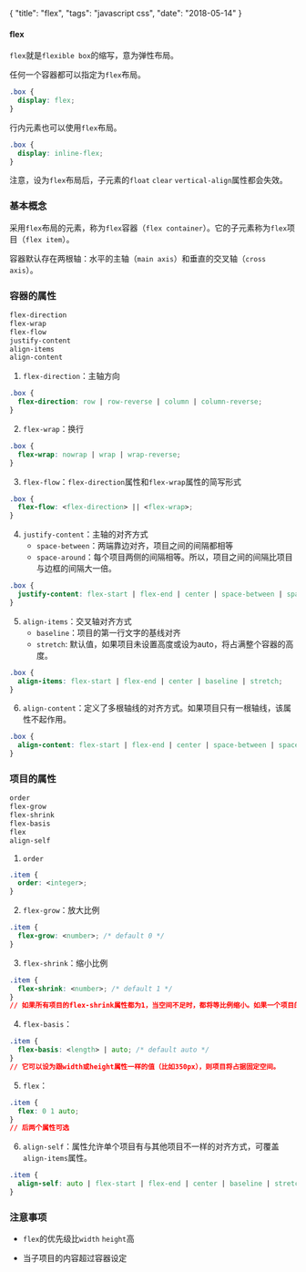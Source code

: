 {
  "title": "flex",
  "tags": "javascript css",
  "date": "2018-05-14"
}

#### flex

`flex`就是`flexible box`的缩写，意为弹性布局。

任何一个容器都可以指定为`flex`布局。

```css
.box {
  display: flex;
}
```

行内元素也可以使用`flex`布局。

```css
.box {
  display: inline-flex;
}
```

注意，设为`flex`布局后，子元素的`float` `clear` `vertical-align`属性都会失效。

<!-- lph -->

### 基本概念

采用`flex`布局的元素，称为`flex`容器（`flex container`）。它的子元素称为`flex`项目（`flex item`）。

容器默认存在两根轴：水平的主轴（`main axis`）和垂直的交叉轴（`cross axis`）。

### 容器的属性

```css
flex-direction
flex-wrap
flex-flow
justify-content
align-items
align-content
```

1. `flex-direction`：主轴方向

```css
.box {
  flex-direction: row | row-reverse | column | column-reverse;
}
```

2. `flex-wrap`：换行

```css
.box {
  flex-wrap: nowrap | wrap | wrap-reverse;
}
```

3. `flex-flow`：`flex-direction`属性和`flex-wrap`属性的简写形式

```css
.box {
  flex-flow: <flex-direction> || <flex-wrap>;
}
```

4. `justify-content`：主轴的对齐方式
   * `space-between`：两端靠边对齐，项目之间的间隔都相等
   * `space-around`：每个项目两侧的间隔相等。所以，项目之间的间隔比项目与边框的间隔大一倍。

```css
.box {
  justify-content: flex-start | flex-end | center | space-between | space-around;
}
```


5. `align-items`：交叉轴对齐方式
   * `baseline`：项目的第一行文字的基线对齐
   * `stretch`: 默认值，如果项目未设置高度或设为auto，将占满整个容器的高度。

```css
.box {
  align-items: flex-start | flex-end | center | baseline | stretch;
}
```

6. `align-content`：定义了多根轴线的对齐方式。如果项目只有一根轴线，该属性不起作用。

```css
.box {
  align-content: flex-start | flex-end | center | space-between | space-around | stretch;
}
```

### 项目的属性

```css
order
flex-grow
flex-shrink
flex-basis
flex
align-self
```

1. `order`

```css
.item {
  order: <integer>;
}
```

2. `flex-grow`：放大比例

```css
.item {
  flex-grow: <number>; /* default 0 */
}
```

3. `flex-shrink`：缩小比例

```css
.item {
  flex-shrink: <number>; /* default 1 */
}
// 如果所有项目的flex-shrink属性都为1，当空间不足时，都将等比例缩小。如果一个项目的flex-shrink属性为0，其他项目都为1，则空间不足时，前者不缩小。
```

4. `flex-basis`：

```css
.item {
  flex-basis: <length> | auto; /* default auto */
}
// 它可以设为跟width或height属性一样的值（比如350px），则项目将占据固定空间。
```

5. `flex`：

```css
.item {
  flex: 0 1 auto;
}
// 后两个属性可选
```

6. `align-self`：属性允许单个项目有与其他项目不一样的对齐方式，可覆盖`align-items`属性。

```css
.item {
  align-self: auto | flex-start | flex-end | center | baseline | stretch;
}
```

### 注意事项

* `flex`的优先级比`width` `height`高

* 当子项目的内容超过容器设定



